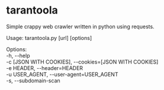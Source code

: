# tarantoola
Simple crappy web crawler written in python using requests.

Usage: tarantoola.py [url] [options]

Options: <br/>
-h, --help <br/>
-c [JSON WITH COOKIES], --cookies=[JSON WITH COOKIES] <br/>
-e HEADER, --header=HEADER <br/> 
-u USER_AGENT, --user-agent=USER_AGENT <br/>
-s, --subdomain-scan <br/>
